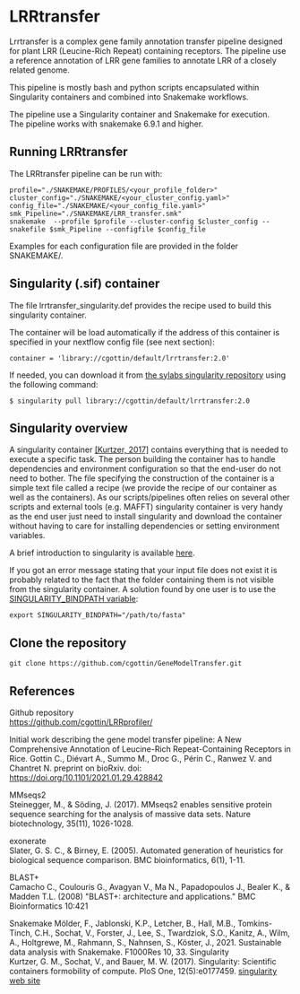 # LRRtransfer
Lrrtransfer is a complex gene family annotation transfer pipeline designed for plant LRR (Leucine-Rich Repeat) containing receptors. 
The pipeline use a reference annotation of LRR gene families to annotate LRR of a closely related genome.  

This pipeline is mostly bash and python scripts encapsulated within Singularity containers and combined into Snakemake workflows.

The pipeline use a Singularity container and Snakemake for execution.  
The pipeline works with snakemake 6.9.1 and higher.



## Running LRRtransfer
The LRRtransfer pipeline can be run with:

```
profile="./SNAKEMAKE/PROFILES/<your_profile_folder>"
cluster_config="./SNAKEMAKE/<your_cluster_config.yaml>"
config_file="./SNAKEMAKE/<your_config_file.yaml>"
smk_Pipeline="./SNAKEMAKE/LRR_transfer.smk"
snakemake  --profile $profile --cluster-config $cluster_config --snakefile $smk_Pipeline --configfile $config_file
```

Examples for each configuration file are provided in the folder SNAKEMAKE/.



## Singularity (.sif) container

The file lrrtransfer_singularity.def provides the recipe used to build this singularity container.

The container will be load automatically if the address of this container is specified in your nextflow config file (see next section):
```
container = 'library://cgottin/default/lrrtransfer:2.0'    
```

If needed, you can download it from [the sylabs singularity repository](https://sylabs.io/) using the following command: 
```
$ singularity pull library://cgottin/default/lrrtransfer:2.0
```

## Singularity overview

A singularity container [[Kurtzer, 2017]](#Kurtzer_2017) contains everything that is needed to execute a specific task. The person building the container has to handle dependencies and environment configuration so that the end-user do not need to bother. The file specifying the construction of the container is a simple text file called a recipe (we provide the recipe of our container as well as the containers). As our scripts/pipelines often relies on several other scripts and external tools (e.g. MAFFT) singularity container is very handy as the end user just need to install singularity and download the container without having to care for installing dependencies or setting environment variables.

A brief introduction to singularity is available [here](https://bioweb.supagro.inra.fr/macse/index.php?menu=pipelines).

If you got an error message stating that your input file does not exist it is probably related to the fact that the folder containing them is not visible from the singularity container. A solution found by one user is to use the [SINGULARITY_BINDPATH variable](https://sylabs.io/guides/3.0/user-guide/bind_paths_and_mounts.html):   
```
export SINGULARITY_BINDPATH="/path/to/fasta"
```




## Clone the repository
```
git clone https://github.com/cgottin/GeneModelTransfer.git
```

## References

Github repository   
	https://github.com/cgottin/LRRprofiler/

Initial work describing the gene model transfer pipeline:
	A New Comprehensive Annotation of Leucine-Rich Repeat-Containing Receptors in Rice. Gottin C., Diévart A., Summo M., Droc G., Périn C., Ranwez V. and Chantret N. preprint on bioRxiv. doi: https://doi.org/10.1101/2021.01.29.428842

MMseqs2  
	Steinegger, M., & Söding, J. (2017). MMseqs2 enables sensitive protein sequence searching for the analysis of massive data sets. Nature biotechnology, 35(11), 1026-1028.

exonerate  
	Slater, G. S. C., & Birney, E. (2005). Automated generation of heuristics for biological sequence comparison. BMC bioinformatics, 6(1), 1-11.

BLAST+  
	Camacho C., Coulouris G., Avagyan V., Ma N., Papadopoulos J., Bealer K., & Madden T.L. (2008) "BLAST+: architecture and applications." BMC Bioinformatics 10:421
	
Snakemake
	Mölder, F., Jablonski, K.P., Letcher, B., Hall, M.B., Tomkins-Tinch, C.H., Sochat, V., Forster, J., Lee, S., Twardziok, S.O., Kanitz, A., Wilm, A., Holtgrewe, M., Rahmann, S., Nahnsen, S., Köster, J., 2021. Sustainable data analysis with Snakemake. F1000Res 10, 33.
Singularity        
<a id="Kurtzer_2017"></a> Kurtzer, G. M., Sochat, V., and Bauer, M. W. (2017). Singularity: Scientific containers formobility of compute. PloS One, 12(5):e0177459. [singularity web site](https://sylabs.io/)
